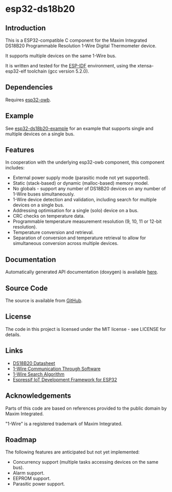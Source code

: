 # esp32-ds18b20

## Introduction

This is a ESP32-compatible C component for the Maxim Integrated DS18B20 Programmable Resolution 1-Wire Digital Thermometer device.

It supports multiple devices on the same 1-Wire bus.

It is written and tested for the [ESP-IDF](https://github.com/espressif/esp-idf) environment, using the xtensa-esp32-elf toolchain (gcc version 5.2.0).

## Dependencies

Requires [esp32-owb](https://github.com/DavidAntliff/esp32-owb).

## Example

See [esp32-ds18b20-example](https://github.com/DavidAntliff/esp32-ds18b20-example) for an example that supports single and multiple devices on a single bus.

## Features

In cooperation with the underlying esp32-owb component, this component includes:

 * External power supply mode (parasitic mode not yet supported).
 * Static (stack-based) or dynamic (malloc-based) memory model.
 * No globals - support any number of DS18B20 devices on any number of 1-Wire buses simultaneously.
 * 1-Wire device detection and validation, including search for multiple devices on a single bus.
 * Addressing optimisation for a single (solo) device on a bus.
 * CRC checks on temperature data.
 * Programmable temperature measurement resolution (9, 10, 11 or 12-bit resolution).
 * Temperature conversion and retrieval.
 * Separation of conversion and temperature retrieval to allow for simultaneous conversion across multiple devices.

## Documentation

Automatically generated API documentation (doxygen) is available [here](https://davidantliff.github.io/esp32-ds18b20/index.html).

## Source Code

The source is available from [GitHub](https://www.github.com/DavidAntliff/esp32-ds18b20).

## License

The code in this project is licensed under the MIT license - see LICENSE for details.

## Links

 * [DS18B20 Datasheet](http://datasheets.maximintegrated.com/en/ds/DS18B20.pdf)
 * [1-Wire Communication Through Software](https://www.maximintegrated.com/en/app-notes/index.mvp/id/126)
 * [1-Wire Search Algorithm](https://www.maximintegrated.com/en/app-notes/index.mvp/id/187)
 * [Espressif IoT Development Framework for ESP32](https://github.com/espressif/esp-idf)

## Acknowledgements

Parts of this code are based on references provided to the public domain by Maxim Integrated.

"1-Wire" is a registered trademark of Maxim Integrated.

## Roadmap

The following features are anticipated but not yet implemented:

 * Concurrency support (multiple tasks accessing devices on the same bus).
 * Alarm support.
 * EEPROM support.
 * Parasitic power support.
